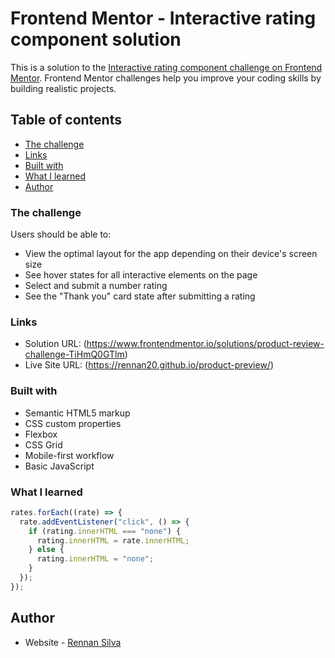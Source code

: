 # Frontend Mentor - Interactive rating component solution

This is a solution to the [Interactive rating component challenge on Frontend Mentor](https://www.frontendmentor.io/challenges/interactive-rating-component-koxpeBUmI). Frontend Mentor challenges help you improve your coding skills by building realistic projects.

## Table of contents

- [The challenge](#the-challenge)
- [Links](#links)
- [Built with](#built-with)
- [What I learned](#what-i-learned)
- [Author](#author)

### The challenge

Users should be able to:

- View the optimal layout for the app depending on their device's screen size
- See hover states for all interactive elements on the page
- Select and submit a number rating
- See the "Thank you" card state after submitting a rating

### Links

- Solution URL: (https://www.frontendmentor.io/solutions/product-review-challenge-TiHmQ0GTlm)
- Live Site URL: (https://rennan20.github.io/product-preview/)

### Built with

- Semantic HTML5 markup
- CSS custom properties
- Flexbox
- CSS Grid
- Mobile-first workflow
- Basic JavaScript

### What I learned

```javascript
rates.forEach((rate) => {
  rate.addEventListener("click", () => {
    if (rating.innerHTML === "none") {
      rating.innerHTML = rate.innerHTML;
    } else {
      rating.innerHTML = "none";
    }
  });
});
```

## Author

- Website - [Rennan Silva](https://rennan20.github.io/meu-portfolio/)
